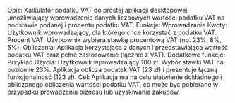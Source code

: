 Opis:
Kalkulator podatku VAT do prostej aplikacji desktopowej, umożliwiający wprowadzenie danych liczbowych wartości podatku VAT na podstawie podanej i procentu podatku VAT.
Funkcje:
Wprowadzanie Kwoty: Użytkownik wprowadzający, dla którego chce korzystać z podatku VAT.
Procent VAT: Użytkownik wybiera stawkę procentową VAT (np. 23%, 8%, 5%).
Obliczenia: Aplikacja korzystająca z danych i przedstawiająca wartość podatku VAT oraz pełne zastosowanie (łącznie z VAT).
Dodatkowe funkcje: 
Przykład Użycia:
Użytkownik wprowadzający 100 zł.
Wybór stawki VAT na poziomie 23%.
Aplikacja oblicza podatek VAT (23 zł) i prezentuje łączną funkcjonalność (123 zł).
Cel:
Aplikacja ma na celu ułatwienie dokładnego i obliczonego obliczenia wartości podatku VAT, co może być pobierane w przypadku prowadzenia biznesu lub uzyskiwania zakupów.
